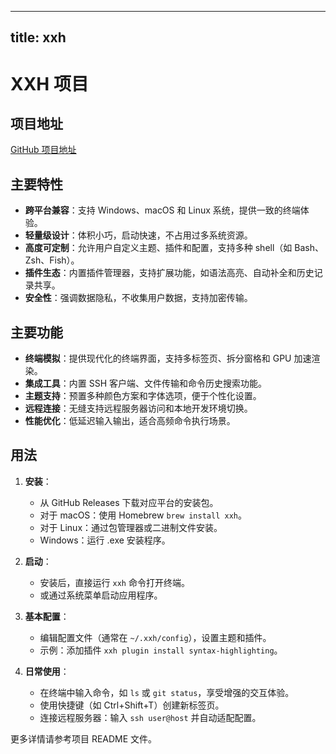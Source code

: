 
---
title: xxh
---

# XXH 项目

## 项目地址
[GitHub 项目地址](https://github.com/xxh/xxh)

## 主要特性
- **跨平台兼容**：支持 Windows、macOS 和 Linux 系统，提供一致的终端体验。
- **轻量级设计**：体积小巧，启动快速，不占用过多系统资源。
- **高度可定制**：允许用户自定义主题、插件和配置，支持多种 shell（如 Bash、Zsh、Fish）。
- **插件生态**：内置插件管理器，支持扩展功能，如语法高亮、自动补全和历史记录共享。
- **安全性**：强调数据隐私，不收集用户数据，支持加密传输。

## 主要功能
- **终端模拟**：提供现代化的终端界面，支持多标签页、拆分窗格和 GPU 加速渲染。
- **集成工具**：内置 SSH 客户端、文件传输和命令历史搜索功能。
- **主题支持**：预置多种颜色方案和字体选项，便于个性化设置。
- **远程连接**：无缝支持远程服务器访问和本地开发环境切换。
- **性能优化**：低延迟输入输出，适合高频命令执行场景。

## 用法
1. **安装**：
   - 从 GitHub Releases 下载对应平台的安装包。
   - 对于 macOS：使用 Homebrew `brew install xxh`。
   - 对于 Linux：通过包管理器或二进制文件安装。
   - Windows：运行 .exe 安装程序。

2. **启动**：
   - 安装后，直接运行 `xxh` 命令打开终端。
   - 或通过系统菜单启动应用程序。

3. **基本配置**：
   - 编辑配置文件（通常在 `~/.xxh/config`），设置主题和插件。
   - 示例：添加插件 `xxh plugin install syntax-highlighting`。

4. **日常使用**：
   - 在终端中输入命令，如 `ls` 或 `git status`，享受增强的交互体验。
   - 使用快捷键（如 Ctrl+Shift+T）创建新标签页。
   - 连接远程服务器：输入 `ssh user@host` 并自动适配配置。

更多详情请参考项目 README 文件。
